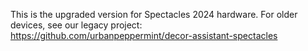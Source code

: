 This is the upgraded version for Spectacles 2024 hardware. For older devices, see our legacy project: https://github.com/urbanpeppermint/decor-assistant-spectacles
